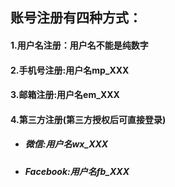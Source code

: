 ## 账号注册有四种方式：

#### 1.用户名注册：用户名不能是纯数字

#### 2.手机号注册:用户名mp\_XXX

#### 3.邮箱注册:用户名em\_XXX

#### 4.第三方注册\(第三方授权后可直接登录\)

* ##### 微信:用户名wx\_XXX
* ##### Facebook:用户名fb\_XXX

##### 



